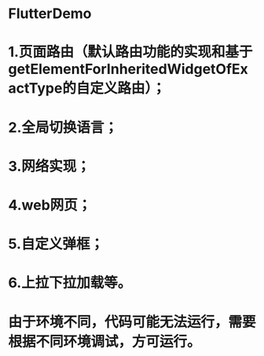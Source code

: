# FlutterDemo
# 1.页面路由（默认路由功能的实现和基于getElementForInheritedWidgetOfExactType的自定义路由）；
# 2.全局切换语言；
# 3.网络实现；
# 4.web网页；
# 5.自定义弹框；
# 6.上拉下拉加载等。

# 由于环境不同，代码可能无法运行，需要根据不同环境调试，方可运行。
